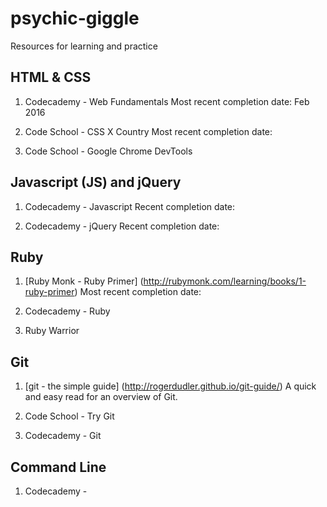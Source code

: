 # psychic-giggle
Resources for learning and practice

## HTML & CSS

1. Codecademy - Web Fundamentals
Most recent completion date: Feb 2016

2. Code School - CSS X Country
Most recent completion date: 

3. Code School - Google Chrome DevTools


## Javascript (JS) and jQuery

1. Codecademy - Javascript
Recent completion date: 

2. Codecademy - jQuery
Recent completion date:

## Ruby

1. [Ruby Monk - Ruby Primer] (http://rubymonk.com/learning/books/1-ruby-primer)
Most recent completion date: 

2. Codecademy - Ruby

3. Ruby Warrior

## Git

1. [git - the simple guide] (http://rogerdudler.github.io/git-guide/)
A quick and easy read for an overview of Git.

2. Code School - Try Git

3. Codecademy - Git

## Command Line

1. Codecademy - 



